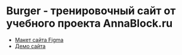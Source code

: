 # Burger - тренировочный сайт от учебного проекта AnnaBlock.ru

* [Макет сайта Figma](https://www.figma.com/file/zrCpwj8UciqOCuKqdmA8pB/Burgers-Menu-Responsive-(Copy)?type=design&node-id=0%3A99&mode=design&t=cjjzJXNgkoFk9DFb-1)
* [Демо сайта](https://gvozdeveloper.github.io/Module01-Burger/menu.html)